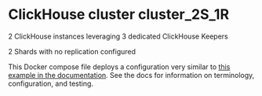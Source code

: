 # ClickHouse cluster cluster_2S_1R

2 ClickHouse instances leveraging 3 dedicated ClickHouse Keepers

2 Shards with no replication configured

This Docker compose file deploys a configuration very similar to [this
example in the documentation](https://clickhouse.com/docs/en/architecture/horizontal-scaling).
See the docs for information on terminology, configuration, and testing.
